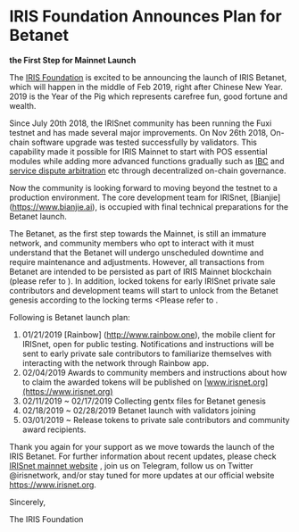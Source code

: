 # IRIS Foundation Announces Plan for Betanet 
**the First Step for Mainnet Launch**
 
The [IRIS Foundation](https://www.irisnet.org) is excited to be announcing the launch of  IRIS Betanet, which will happen in the middle of Feb 2019, right after Chinese New Year. 2019 is the Year of the Pig which represents carefree fun, good fortune and wealth.

Since July 20th 2018, the IRISnet community has been running the Fuxi testnet and has made several major improvements. On Nov 26th 2018, On-chain software upgrade was tested successfully by validators. This capability made it possible for IRIS Mainnet to start with POS essential modules while adding more advanced functions gradually such as [IBC](https://github.com/cosmos/cosmos-sdk/tree/master/docs/spec/ibc) and [service dispute arbitration](https://github.com/irisnet/irisnet/blob/master/WHITEPAPER.md) etc through decentralized on-chain governance.
 
Now the community is looking forward to moving beyond the testnet to a production environment. The core development team for IRISnet, [Bianjie] (https://www.bianjie.ai), is occupied with final technical preparations for the Betanet launch. 
 
The Betanet, as the first step towards the Mainnet, is still an immature network, and community members who opt to interact with it must understand that the Betanet will undergo unscheduled downtime and require maintenance and adjustments. However, all transactions from Betanet are intended to be persisted as part of IRIS Mainnet blockchain (please refer to <betanet expectations>). In addition, locked tokens for early IRISnet private sale contributors and development teams will start to unlock from the Betanet genesis according to the locking terms <Please refer to <IRIS Tokens Unlocking schedule>.

Following is Betanet launch plan:
1. 01/21/2019 [Rainbow] (http://www.rainbow.one), the mobile client for IRISnet, open for public testing. Notifications and instructions will be sent to early private sale contributors to familiarize themselves with interacting with the network through Rainbow app.
2. 02/04/2019 Awards to community members and instructions about how to claim the awarded tokens will be published on [www.irisnet.org](https://www.irisnet.org)
3. 02/11/2019 ~ 02/17/2019 Collecting gentx files for Betanet genesis 
4. 02/18/2019 ~ 02/28/2019 Betanet launch with validators joining
5. 03/01/2019 ~ Release tokens to private sale contributors and community award recipients. 

Thank you again for your support as we move towards the launch of the IRIS Betanet. For further information about recent updates, please check [IRISnet mainnet website](https://www.irisnet.org/mainnet) , join us on Telegram, follow us on Twitter @irisnetwork, and/or stay tuned for more updates at our official website <https://www.irisnet.org>.

Sincerely,

The IRIS Foundation


